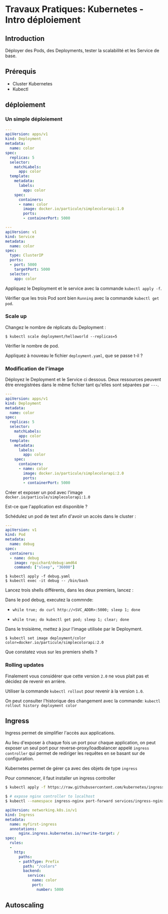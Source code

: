 # Travaux Pratiques: Kubernetes - Intro déploiement

## Introduction

Déployer des Pods, des Deployments, tester la scalabilité et les Service de
base.

## Prérequis

- Cluster Kubernetes
- Kubectl


## déploiement
### Un simple déploiement

```yaml
---
apiVersion: apps/v1
kind: Deployment
metadata:
  name: color
spec:
  replicas: 5
  selector:
    matchLabels:
      app: color
  template:
    metadata:
      labels:
        app: color
    spec:
      containers:
      - name: color
        image: docker.io/particule/simplecolorapi:1.0
        ports:
        - containerPort: 5000
```

```yaml
---
apiVersion: v1
kind: Service
metadata:
  name: color
spec:
  type: ClusterIP
  ports:
  - port: 5000
    targetPort: 5000
  selector:
    app: color
```

Appliquez le Deployment et le service avec
la commande `kubectl apply -f`.

Vérifier que les trois Pod sont bien `Running` avec la commande `kubectl get pod`.

### Scale up

Changez le nombre de réplicats du Deployment :

```console
$ kubectl scale deployment/helloworld --replicas=5
```

Vérifier le nombre de pod.

Appliquez à nouveau le fichier `deployment.yaml`, que se passe t-il ?

### Modification de l'image

Déployez le Deployment et le Service ci dessous. Deux ressources peuvent être
enregistrées dans le même fichier tant qu'elles sont séparées par `---`.

```yaml
---
apiVersion: apps/v1
kind: Deployment
metadata:
  name: color
spec:
  replicas: 5
  selector:
    matchLabels:
      app: color
  template:
    metadata:
      labels:
        app: color
    spec:
      containers:
      - name: color
        image: docker.io/particule/simplecolorapi:2.0
        ports:
        - containerPort: 5000
```


Créer et exposer un pod avec l'image `docker.io/particule/simplecolorapi:1.0`

Est-ce que l'application est disponible ?


Schédulez un pod de test afin d'avoir un accès dans le cluster :

```yaml
---
apiVersion: v1
kind: Pod
metadata:
  name: debug
spec:
  containers:
  - name: debug
    image: rguichard/debug:amd64
    command: ["sleep", "36000"]
```


```
$ kubectl apply -f debug.yaml
$ kubectl exec -it debug -- /bin/bash
```


Lancez trois shells différents, dans les deux premiers, lancez :

Dans le pod debug, executez la commnde:
- `while true; do curl http://<SVC_ADDR>:5000; sleep 1; done`


- `while true; do kubectl get pod; sleep 1; clear; done`

Dans le troisième, mettez à jour l'image utilisée par le Deployment.

```console
$ kubectl set image deployment/color color=docker.io/particule/simplecolorapi:2.0
```

Que constatez vous sur les premiers shells ?

### Rolling updates
Finalement vous considérer que cette version `2.0` ne vous plait pas et décidez
de revenir en arrière.

Utiliser la commande `kubectl rollout` pour revenir à la version `1.0`.

On peut consulter l'historique des changement avec la commande:
```kubectl rollout history deployment color```


## Ingress
Ingress permet de simplifier l'accès aux applications.

Au lieu d'exposer à chaque fois un port pour chaque application,
on peut exposer un seul port pour reverse-proxy/loadbalancer
appelé `ingress controller`
qui permet de rediriger les requêtes en se basant sur de configuration.

Kubernetes permet de gérer ça avec des objets de type `ingress`

Pour commencer, il faut installer un ingress controller


``` bash
$ kubectl apply -f https://raw.githubusercontent.com/kubernetes/ingress-nginx/controller-v1.5.1/deploy/static/provider/kind/deploy.yaml
```


``` bash
$ # expose nginx controller to localhost
$ kubectl --namespace ingress-nginx port-forward services/ingress-nginx-controller 8080:80
```


```yaml
apiVersion: networking.k8s.io/v1
kind: Ingress
metadata:
  name: myfirst-ingress
  annotations:
      nginx.ingress.kubernetes.io/rewrite-target: /
spec:
  rules:
  - 
    http:
      paths:
      - pathType: Prefix
        path: "/colors"
        backend:
          service:
            name: color
            port:
              number: 5000

```


## Autoscaling


